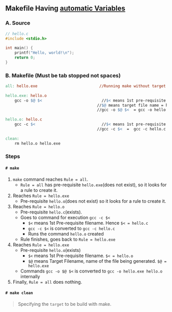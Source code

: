 ## Makefile Having [automatic Variables](/Languages/Programming_Langanguages/C/Makefile/README.md)

### A. Source
```c
// hello.c
#include <stdio.h>
 
int main() {
    printf("Hello, world!\n");
    return 0;
}
```

### B. Makefile (Must be tab stopped not spaces)
```makefile
all: hello.exe                           //Running make without target hits `all`
 
hello.exe: hello.o
	gcc -o $@ $<                          //$< means 1st pre-requisite filename = hello.o
                                        //$@ means target file name = hello.exe
                                        //gcc -o $@ $<  = gcc -o hello.exe hello.o
                                        
hello.o: hello.c
	gcc -c $<                             //$< means 1st pre-requisite filename = hello.c
                                        //gcc -c $<  =  gcc -c hello.c
     
clean:
	rm hello.o hello.exe
```

### Steps
#### `# make`
1. `make` command reaches `Rule = all`.
   - `Rule = all` has pre-requisite `hello.exe`(does not exist), so it looks for a rule to create it.
2. Reaches `Rule = hello.exe` 
   - Pre-requisite `hello.o`(does not exist) so it looks for a rule to create it.
3. Reaches `Rule = hello.o` 
   - Pre-requisite `hello.c`(exists).
   - Goes to command for execution `gcc -c $<` 
     - `$<` means 1st Pre-requisite filename. Hence `$< = hello.c`
     - `gcc -c $<` is converted to `gcc -c hello.c`
     - Runs the command `hello.o` created
   - Rule finishes, goes back to `Rule = hello.exe`
4. Reaches `Rule = hello.exe` 
   - Pre-requisite `hello.o`(exists)
     - `$<` means 1st Pre-requisite filename. `$< = hello.o`
     - `$@` means Target Filename, name of the file being generated. `$@ = hello.exe`
   - Commands `gcc -o $@ $<` is converted to `gcc -o hello.exe hello.o` internally
5. Finally, `Rule = all` does nothing.

#### `# make clean`
> Specifying the `target` to be build with make.
